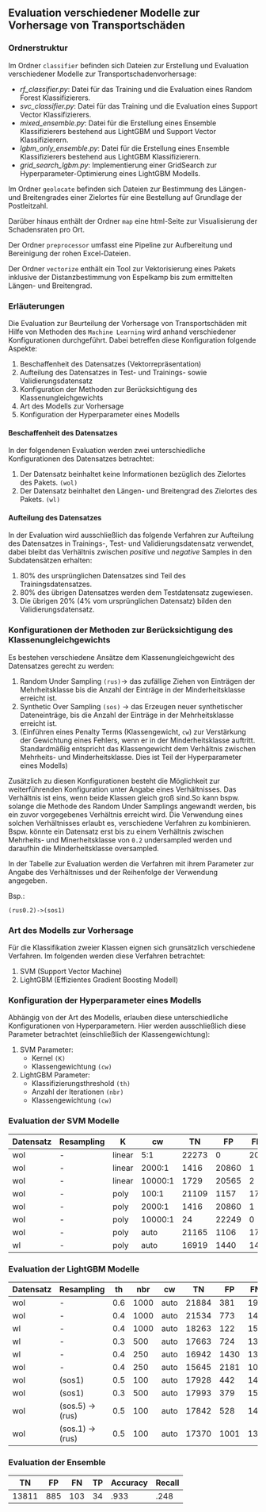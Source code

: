 ## Evaluation verschiedener Modelle zur Vorhersage von Transportschäden

### Ordnerstruktur

Im Ordner `classifier` befinden sich Dateien zur Erstellung und Evaluation verschiedener Modelle zur 
Transportschadenvorhersage:
- *rf_classifier.py*: Datei für das Training und die Evaluation eines Random Forest Klassifizierers.
- *svc_classifier.py*: Datei für das Training und die Evaluation eines Support Vector Klassifizierers.
- *mixed_ensemble.py*: Datei für die Erstellung eines Ensemble Klassifizierers bestehend aus LightGBM und Support Vector Klassifizierern.
- *lgbm_only_ensemble.py*: Datei für die Erstellung eines Ensemble Klassifizierers bestehend aus LightGBM Klassifizierern.
- *grid_search_lgbm.py*: Implementierung einer GridSearch zur Hyperparameter-Optimierung eines LightGBM Modells.

Im Ordner `geolocate` befinden sich Dateien zur Bestimmung des Längen- und Breitengrades einer Zielortes für eine 
Bestellung auf Grundlage der Postleitzahl. 

Darüber hinaus enthält der Ordner `map` eine html-Seite zur Visualisierung der Schadensraten pro Ort.

Der Ordner `preprocessor` umfasst eine Pipeline zur Aufbereitung und Bereinigung der rohen Excel-Dateien.

Der Ordner `vectorize` enthält ein Tool zur Vektorisierung eines Pakets inklusive der Distanzbestimmung von Espelkamp bis zum ermittelten Längen- und Breitengrad.

### Erläuterungen

Die Evaluation zur Beurteilung der Vorhersage von Transportschäden mit Hilfe von Methoden des
`Machine Learning` wird anhand verschiedener Konfigurationen durchgeführt. Dabei betreffen diese 
Konfiguration folgende Aspekte:

1. Beschaffenheit des Datensatzes (Vektorrepräsentation)
2. Aufteilung des Datensatzes in Test- und Trainings- sowie Validierungsdatensatz
3. Konfiguration der Methoden zur Berücksichtigung des Klassenungleichgewichts
4. Art des Modells zur Vorhersage
5. Konfiguration der Hyperparameter eines Modells

#### Beschaffenheit des Datensatzes 

In der folgendenen Evaluation werden zwei unterschiedliche Konfigurationen des Datensatzes betrachtet:
1. Der Datensatz beinhaltet keine Informationen bezüglich des Zielortes des Pakets. `(wol)`
2. Der Datensatz beinhaltet den Längen- und Breitengrad des Zielortes des Pakets. `(wl)`

#### Aufteilung des Datensatzes 

In der Evaluation wird ausschließlich das folgende Verfahren zur Aufteilung des Datensatzes in 
Trainings-, Test- und Validierungsdatensatz verwendet, dabei bleibt das Verhältnis zwischen 
*positive* und *negative* Samples in den Subdatensätzen erhalten:
1. 80% des ursprünglichen Datensatzes sind Teil des Trainingsdatensatzes. 
2. 80% des übrigen Datensatzes werden dem Testdatensatz zugewiesen.
3. Die übrigen 20% (4% vom ursprünglichen Datensatz) bilden den Validierungsdatensatz.

### Konfigurationen der Methoden zur Berücksichtigung des Klassenungleichgewichts

Es bestehen verschiedene Ansätze dem Klassenungleichgewicht des Datensatzes gerecht zu werden:
1. Random Under Sampling `(rus)`-> das zufällige Ziehen von Einträgen der Mehrheitsklasse bis die Anzahl der Einträge in der Minderheitsklasse erreicht ist.
2. Synthetic Over Sampling `(sos)` -> das Erzeugen neuer synthetischer Dateneinträge, bis die Anzahl der Einträge in der Mehrheitsklasse erreicht ist.
3. (Einführen eines Penalty Terms (Klassengewicht, `cw`) zur Verstärkung der Gewichtung eines Fehlers, wenn er in der Minderheitsklasse auftritt. Standardmäßig entspricht das Klassengewicht dem Verhältnis zwischen 
Mehrheits- und Minderheitsklasse. Dies ist Teil der Hyperparameter eines Modells)

Zusätzlich zu diesen Konfigurationen besteht die Möglichkeit zur weiterführenden Konfiguration unter
Angabe eines Verhältnisses. Das Verhältnis ist eins, wenn beide Klassen gleich groß sind.So kann bspw. solange die Methode des Random Under Samplings angewandt 
werden, bis ein zuvor vorgegebenes Verhältnis erreicht wird. Die Verwendung eines solchen Verhältnisses erlaubt es, verschiedene Verfahren zu kombinieren. Bspw. könnte ein Datensatz erst bis zu einem Verhältnis zwischen Mehrheits- und Minerheitsklasse von `0.2` undersampled werden und daraufhin die Minderheitsklasse oversampled.

In der Tabelle zur Evaluation werden die Verfahren mit ihrem Parameter zur Angabe des Verhältnisses und der Reihenfolge der Verwendung angegeben.

Bsp.:

`(rus0.2)->(sos1)`

### Art des Modells zur Vorhersage

Für die Klassifikation zweier Klassen eignen sich grunsätzlich verschiedene Verfahren. Im folgenden werden diese Verfahren betrachtet:
1. SVM (Support Vector Machine)
2. LightGBM (Effizientes Gradient Boosting Modell)

### Konfiguration der Hyperparameter eines Modells

Abhängig von der Art des Modells, erlauben diese unterschiedliche Konfigurationen von Hyperparametern.
Hier werden ausschließlich diese Parameter betrachtet (einschließlich der Klassengewichtung):

1. SVM Parameter:
    - Kernel `(K)`
    - Klassengewichtung `(cw)`
2. LightGBM Parameter:
    - Klassifizierungsthreshold `(th)`
    - Anzahl der Iterationen `(nbr)`
    - Klassengewichtung `(cw)`

### Evaluation der SVM Modelle

| Datensatz | Resampling | K | cw | TN | FP | FN | TP | Accuracy | Recall |
| - | - | - | - | - | - | - | - | - | - |
| wol | - | linear | 5:1 | 22273 | 0 | 206 | 0 | .991 | 0. | 
| wol | - | linear | 2000:1 | 1416 | 20860 | 1 | 202 | .072 | .995 |
| wol | - | linear | 10000:1 | 1729 | 20565 | 2 | 183 | .085 | .989 |
| wol | - | poly | 100:1 | 21109 | 1157 | 175 | 38 | .941 | .178 |
| wol | - | poly | 2000:1 | 1416 | 20860 | 1 | 202 | .072 | .995 |
| wol | - | poly | 10000:1 | 24 | 22249 | 0 | 206 | .01 | 1. |
| wol | - | poly | auto | 21165 | 1106 | 170 | 38 | .943 | .183 |
| wl | - | poly | auto | 16919 | 1440 | 144 | 38 | .915 | .21 |

### Evaluation der LightGBM Modelle

| Datensatz | Resampling | th | nbr | cw | TN | FP | FN | TP | Accuracy | Recall |
| - | - | - | - | - | - | - | - | - | - | - |
| wol | - | 0.6 | 1000 | auto | 21884 | 381 | 199 | 15 | .974 | .07 |
| wol | - | 0.4 | 1000 | auto | 21534 | 773 | 147 | 25 | .959 | .145 |
| wl | - | 0.4 | 1000 | auto | 18263 | 122 | 154 | 2 | .985 | .013 |
| wl | - | 0.3 | 500 | auto | 17663 | 724 | 136 | 18 | .954 | .117 |
| wl | - | 0.4 | 250 | auto | 16942 | 1430 | 131 | 38 | .916 | .225 |
| wol | - | 0.4 | 250 | auto | 15645 | 2181 | 106 | 51 | .873 | .325 |
| wol | (sos1) | 0.5 | 100 | auto | 17928 | 442 | 148 | 23 | .968 | .135 |
| wol | (sos1) | 0.3 | 500 | auto | 17993 | 379 | 152 | 17 | .971 | 0.1 |
| wol | (sos.5) -> (rus) | 0.5 | 100 | auto | 17842 | 528 | 146 | 25 | .964 | .146 |
| wol | (sos.1) -> (rus) | 0.5 | 100 | auto | 17370 | 1001 | 138 | 32 | .939 | .188 |

### Evaluation der Ensemble 

| TN | FP | FN | TP | Accuracy | Recall |
| - | - | - | - | - | - | 
| 13811 | 885 | 103 | 34 | .933 | .248 |


